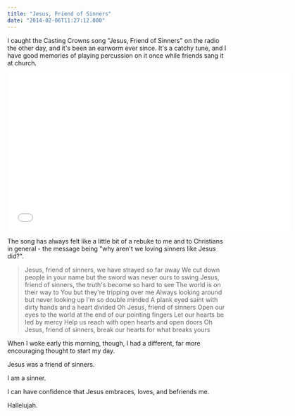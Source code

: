 ```yaml
---
title: "Jesus, Friend of Sinners"
date: "2014-02-06T11:27:12.000"
---
```


I caught the Casting Crowns song "Jesus, Friend of Sinners" on the radio the other day, and it's been an earworm ever since. It's a catchy tune, and I have good memories of playing percussion on it once while friends sang it at church.

<iframe width="640" height="360" src="//www.youtube.com/embed/BY6VAy9y_iQ" frameborder="0" allowfullscreen></iframe>

The song has always felt like a little bit of a rebuke to me and to Christians in general - the message being "why aren't we loving sinners like Jesus did?".

> Jesus, friend of sinners, we have strayed so far away We cut down people in your name but the sword was never ours to swing Jesus, friend of sinners, the truth's become so hard to see The world is on their way to You but they're tripping over me Always looking around but never looking up I'm so double minded A plank eyed saint with dirty hands and a heart divided Oh Jesus, friend of sinners Open our eyes to the world at the end of our pointing fingers Let our hearts be led by mercy Help us reach with open hearts and open doors Oh Jesus, friend of sinners, break our hearts for what breaks yours

When I woke early this morning, though, I had a different, far more encouraging thought to start my day.

Jesus was a friend of sinners.

I am a sinner.

I can have confidence that Jesus embraces, loves, and befriends me.

Hallelujah.
